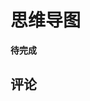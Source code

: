 

# 思维导图

<MindMap :data="mindMapData" />

<script setup>
const mindMapData = {
  name: "Web",
  children: [
    {
      name: "前端",
      children: [
        { name: "HTML5" },
        { name: "CSS3",
            children: [
            { name: "SCSS" },
            { name: "..." },
          ],
         },
        {
          name: "JavaScript",
          children: [
            { name: "ECMAScript" },
            { name: "TypeScript" },
            { name: "Vue",
                children: [
            { name: "Vue2" },
            { name: "Vue3" ,},

          ],
             },
            { name: "Uniapp" },
            { name: "React" },
          ],
        },
      ],
    },
    {
      name: "后端",
      children: [
        { name: "Node.js" },
        { name: "Java" },
        { name: "SQL Server" },
        { name: "My SQL" },
        { name: "MongDB" },
      ],
    },
     {
      name: "其他",
      children: [
        { name: "Git/Github" },
        { name: "Docker" },
        { name: "Electron" },
        {name:'Nginx'}

      ],
    },
  ],
};
</script>

**待完成**

## 评论
<Giscus />